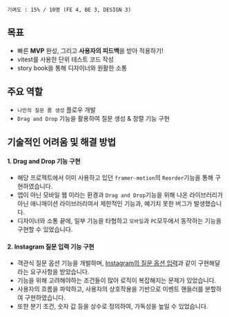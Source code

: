 `기여도 : 15% / 10명 (FE 4, BE 3, DESIGN 3)`

## 목표
- 빠른 **MVP** 완성, 그리고 **사용자의 피드백**을 받아 적용하기!
- vitest를 사용한 단위 테스트 코드 작성
- story book을 통해 디자이너와 원활한 소통

## 주요 역할
- `나만의 질문 폼 생성` 플로우 개발
- `Drag and Drop` 기능을 활용하여 질문 생성 & 정렬 기능 구현


## 기술적인 어려움 및 해결 방법
#### 1. Drag and Drop 기능 구현
- 해당 프로젝트에서 이미 사용하고 있던 `framer-motion`의 `Reorder`기능을 통해 구현하였습니다. 
- 앱이 아닌 모바일 웹 이라는 환경과 `Drag and Drop`기능을 위해 나온 라이브러리가 아닌 애니매이션 라이브러리여서 제한적인 기능과, 예기치 못한 버그가 발생했습니다.
- 디자이너와 소통 끝에, 일부 기능을 타협하고 `모바일`과 `PC`모두에서 동작하는 기능을 구현할 수 있었습니다.

#### 2. Instagram 질문 입력 기능 구현
- 객관식 질문 옵션 기능을 개발하며, [Instagram의 질문 옵션 입력](https://github.com/sumi-0011/sumi-0011/assets/49177223/c7ca058d-3692-4ee8-b056-1f9b64f19934)과 같이 구현해달라는 요구사항을 받았습니다.
- 기능을 위해 고려해야하는 조건들이 많아 로직이 복잡해지는 문제가 있었습니다. 
- 사용자의 흐름을 파악하고, 사용자의 상호작용을 기반으로 이벤트 핸들러를 분할하여 구현하였습니다. 
- 또한 분기 조건, 숫자 값 등을 상수로 정의하여, 가독성을 높일 수 있었습니다.